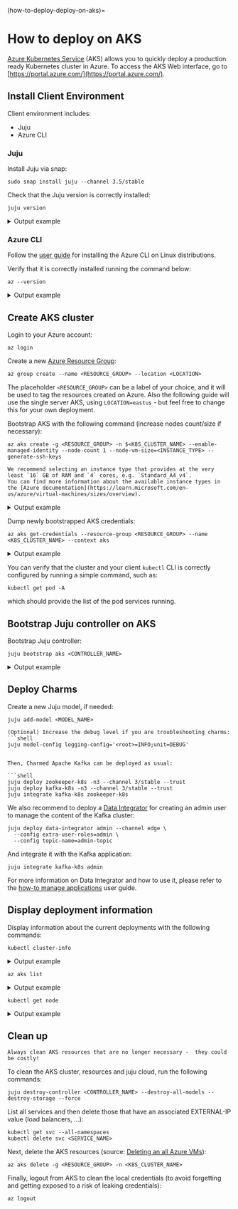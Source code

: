 (how-to-deploy-deploy-on-aks)=
# How to deploy on AKS

[Azure Kubernetes Service](https://learn.microsoft.com/en-us/azure/aks/) (AKS) allows you to quickly deploy a production ready Kubernetes cluster in Azure. To access the AKS Web interface, go to [https://portal.azure.com/](https://portal.azure.com/).

## Install Client Environment

Client environment includes:
* Juju
* Azure CLI

### Juju 

Install Juju via snap:

```shell
sudo snap install juju --channel 3.5/stable
```

Check that the Juju version is correctly installed:

```shell
juju version
```

<details>

<summary>Output example</summary>

```text
3.5.2-genericlinux-amd64
```

</details>

### Azure CLI

Follow the [user guide](https://learn.microsoft.com/en-us/cli/azure/install-azure-cli-linux?pivots=apt) for installing the Azure CLI on Linux distributions.

Verify that it is correctly installed running the command below:

```shell
az --version
```

<details>

<summary>Output example</summary>

```text
azure-cli                         2.65.0

core                              2.65.0
telemetry                          1.1.0

Dependencies:
msal                              1.31.0
azure-mgmt-resource               23.1.1

Python location '/opt/az/bin/python3'
Extensions directory '/home/deusebio/.azure/cliextensions'

Python (Linux) 3.11.8 (main, Sep 25 2024, 11:33:44) [GCC 11.4.0]

Legal docs and information: aka.ms/AzureCliLegal


Your CLI is up-to-date.
```

</details>

## Create AKS cluster

Login to your Azure account:

```shell
az login
```

Create a new [Azure Resource Group](https://learn.microsoft.com/en-us/cli/azure/manage-azure-groups-azure-cli):

```shell
az group create --name <RESOURCE_GROUP> --location <LOCATION>
```

The placeholder `<RESOURCE_GROUP>` can be a label of your choice, and it will be used to tag
the resources created on Azure. Also the following guide will use the single server AKS, 
using  `LOCATION=eastus` - but feel free to change this for your own deployment.

Bootstrap AKS with the following command (increase nodes count/size if necessary):

```shell
az aks create -g <RESOURCE_GROUP> -n $<K8S_CLUSTER_NAME> --enable-managed-identity --node-count 1 --node-vm-size=<INSTANCE_TYPE> --generate-ssh-keys
```

```{caution}
We recommend selecting an instance type that provides at the very least `16` GB of RAM and `4` cores, e.g. `Standard_A4_v4`.
You can find more information about the available instance types in the [Azure documentation](https://learn.microsoft.com/en-us/azure/virtual-machines/sizes/overview).
```

<details>

<summary>Output example</summary>

```yaml
{
  "aadProfile": null,
  "addonProfiles": null,
  "agentPoolProfiles": [
    {
      "availabilityZones": null,
      "capacityReservationGroupId": null,
      "count": 1,
      "creationData": null,
      "currentOrchestratorVersion": "1.28.9",
      "enableAutoScaling": false,
      "enableEncryptionAtHost": false,
      "enableFips": false,
      "enableNodePublicIp": false,
...
```

</details>

Dump newly bootstrapped AKS credentials:

```shell
az aks get-credentials --resource-group <RESOURCE_GROUP> --name <K8S_CLUSTER_NAME> --context aks
```

<details>

<summary>Output example</summary>

```shell
...
Merged "aks" as current context in ~/.kube/config
```

</details>

You can verify that the cluster and your client `kubectl` CLI is correctly configured by running a simple command, such as:

```shell
kubectl get pod -A
```

which should provide the list of the pod services running. 

## Bootstrap Juju controller on AKS

Bootstrap Juju controller:

```shell
juju bootstrap aks <CONTROLLER_NAME>
```

<details>

<summary>Output example</summary>

```shell
Creating Juju controller "aks" on aks/eastus
Bootstrap to Kubernetes cluster identified as azure/eastus
Creating k8s resources for controller "controller-aks"
Downloading images
Starting controller pod
Bootstrap agent now started
Contacting Juju controller at 20.231.233.33 to verify accessibility...

Bootstrap complete, controller "aks" is now available in namespace "controller-aks"

Now you can run
	juju add-model <model-name>
to create a new model to deploy k8s workloads.
```

</details>

## Deploy Charms

Create a new Juju model, if needed:

```shell
juju add-model <MODEL_NAME>
```

```{caution}
(Optional) Increase the debug level if you are troubleshooting charms:
```shell
juju model-config logging-config='<root>=INFO;unit=DEBUG'
```
```

Then, Charmed Apache Kafka can be deployed as usual:

```shell
juju deploy zookeeper-k8s -n3 --channel 3/stable --trust
juju deploy kafka-k8s -n3 --channel 3/stable --trust
juju integrate kafka-k8s zookeeper-k8s
```

We also recommend to deploy a [Data Integrator](https://charmhub.io/data-integrator) for creating an admin user to manage the content of the Kafka cluster:

```shell
juju deploy data-integrator admin --channel edge \
  --config extra-user-roles=admin \
  --config topic-name=admin-topic
```

And integrate it with the Kafka application:

```shell
juju integrate kafka-k8s admin
```

For more information on Data Integrator and how to use it, please refer to the [how-to manage applications](how-to-manage-applications) user guide.

## Display deployment information

Display information about the current deployments with the following commands:

```shell
kubectl cluster-info 
```

<details>

<summary>Output example</summary>

```shell
Kubernetes control plane is running at https://aks-user-aks-aaaaa-bbbbb.hcp.eastus.azmk8s.io:443
CoreDNS is running at https://aks-user-aks-aaaaa-bbbbb.hcp.eastus.azmk8s.io:443/api/v1/namespaces/kube-system/services/kube-dns:dns/proxy
Metrics-server is running at https://aks-user-aks-aaaaa-bbbbb.hcp.eastus.azmk8s.io:443/api/v1/namespaces/kube-system/services/https:metrics-server:/proxy
```

</details>

```
az aks list
```
<details>

<summary>Output example</summary>

```shell
...
        "count": 1,
        "currentOrchestratorVersion": "1.28.9",
        "enableAutoScaling": false,
...
```

</details>

```shell
kubectl get node
```

<details>

<summary>Output example</summary>

```shell
NAME                                STATUS   ROLES   AGE   VERSION
aks-nodepool1-31246187-vmss000000   Ready    agent   11m   v1.28.9
```

</details>

## Clean up

```{caution}
Always clean AKS resources that are no longer necessary -  they could be costly!
```

To clean the AKS cluster, resources and juju cloud, run the following commands:

```shell
juju destroy-controller <CONTROLLER_NAME> --destroy-all-models --destroy-storage --force
```

List all services and then delete those that have an associated EXTERNAL-IP value (load balancers, ...):

```shell
kubectl get svc --all-namespaces
kubectl delete svc <SERVICE_NAME> 
```

Next, delete the AKS resources (source: [Deleting an all Azure VMs](https://learn.microsoft.com/en-us/cli/azure/delete-azure-resources-at-scale#delete-all-azure-resources-of-a-type)):

```shell
az aks delete -g <RESOURCE_GROUP> -n <K8S_CLUSTER_NAME>
```

Finally, logout from AKS to clean the local credentials (to avoid forgetting and getting exposed to a risk of leaking credentials):

```shell
az logout
```
